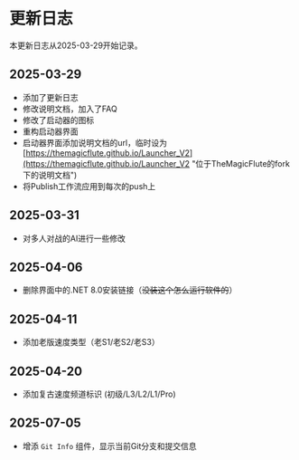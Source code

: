 # 更新日志

本更新日志从2025-03-29开始记录。

## 2025-03-29

- 添加了更新日志
- 修改说明文档，加入了FAQ
- 修改了启动器的图标
- 重构启动器界面
- 启动器界面添加说明文档的url，临时设为[https://themagicflute.github.io/Launcher_V2](https://themagicflute.github.io/Launcher_V2 "位于TheMagicFlute的fork下的说明文档")
- 将Publish工作流应用到每次的push上

## 2025-03-31

- 对多人对战的AI进行一些修改

## 2025-04-06

- 删除界面中的.NET 8.0安装链接（~~没装这个怎么运行软件的~~）

## 2025-04-11

- 添加老版速度类型（老S1/老S2/老S3）

## 2025-04-20

- 添加复古速度频道标识 (初级/L3/L2/L1/Pro)

## 2025-07-05

- 增添 `Git Info` 组件，显示当前Git分支和提交信息
